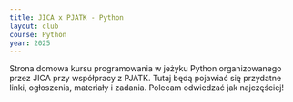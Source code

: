```yaml
---
title: JICA x PJATK - Python
layout: club
course: Python
year: 2025
---
```

Strona domowa kursu programowania w jeżyku Python organizowanego przez JICA przy współpracy z PJATK. 
Tutaj będą pojawiać się przydatne linki, ogłoszenia, materiały i zadania. Polecam odwiedzać jak najczęściej!

